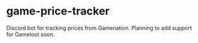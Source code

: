 # game-price-tracker
Discord bot for tracking prices from Gamenation.
Planning to add support for Gameloot soon. 
